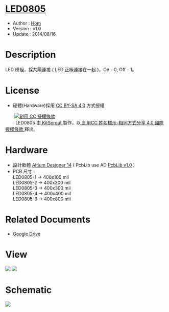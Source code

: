[LED0805](https://github.com/KitSprout/LED0805)
========
* Author  : [Hom](https://about.me/Hom)
* Version : v1.0
* Update  : 2014/08/16

Description
========
LED 模組，採共陽連接 ( LED 正極連接在一起 )，On - 0, Off - 1。

License
========
* 硬體(Hardware)採用 [CC BY-SA 4.0](http://creativecommons.org/licenses/by-sa/4.0/deed.zh_TW) 方式授權 
  
　　<a rel="license" href="http://creativecommons.org/licenses/by-sa/4.0/deed.zh_TW"><img alt="創用 CC 授權條款" style="border-width:0" src="http://i.creativecommons.org/l/by-sa/3.0/tw/80x15.png" /></a>  
　　<span xmlns:dct="http://purl.org/dc/terms/" property="dct:title"> LED0805 </span>由<a xmlns:cc="http://creativecommons.org/ns#" href="https://github.com/KitSprout" property="cc:attributionName" rel="cc:attributionURL"> KitSprout </a>製作，以<a rel="license" href="http://creativecommons.org/licenses/by-sa/4.0/deed.zh_TW"> 創用CC 姓名標示-相同方式分享 4.0 國際 授權條款 </a>釋出。  

Hardware
========
* 設計軟體 [Altium Designer 14](http://www.altium.com/en/products/altium-designer) ( PcbLib use AD [PcbLib v1.0](https://github.com/KitSprout/AltiumDesigner_PcbLibrary/releases/tag/v1.0) ) 
* PCB 尺寸 :  
LED0805-1 -> 400x100 mil  
LED0805-2 -> 400x200 mil  
LED0805-3 -> 400x300 mil  
LED0805-4 -> 400x400 mil  
LED0805-8 -> 400x800 mil

Related Documents
========
* [Google Drive](http://goo.gl/PYBcEB)

View
========
<img src="https://lh3.googleusercontent.com/-Zij7xRUoNCk/U-7GbCPoXtI/AAAAAAAAKY4/mgMOdFvthQA/s1600/DSC_2402.jpg" />
<img src="https://lh6.googleusercontent.com/-zN027OCyF78/U-7GZoRp1tI/AAAAAAAAKYs/h8MAeSVommE/s1600/DSC_2398.jpg" />

Schematic
========
<img src="https://lh4.googleusercontent.com/-LVpwqFQ5KQI/U-7Gh-0SRqI/AAAAAAAAKZs/x7Jqb5vFx6Y/s1600/Sch_LED0805-4.png" />
